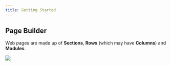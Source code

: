 ```yaml
---
title: Getting Started
---
```

## Page Builder

Web pages are made up of **Sections**, **Rows** (which may have **Columns**) and **Modules**.

![](docs/.vuepress/dist/buildamic-page-builder-01.png)